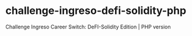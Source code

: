 # challenge-ingreso-defi-solidity-php
 Challenge Ingreso Career Switch: DeFI-Solidity Edition | PHP version

